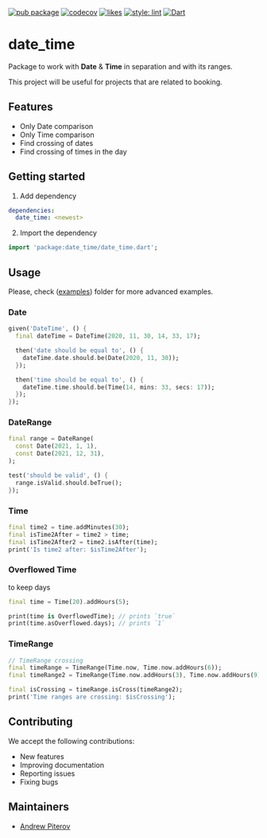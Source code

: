 
[![pub package](https://img.shields.io/pub/v/date_time.svg?label=date_time&color=blue)](https://pub.dev/packages/date_time)
[![codecov](https://codecov.io/gh/AndrewPiterov/date_time/branch/main/graph/badge.svg?token=VM9LTJXGQS)](https://codecov.io/gh/AndrewPiterov/date_time)
[![likes](https://badges.bar/date_time/likes)](https://pub.dev/packages/date_time/score)
[![style: lint](https://img.shields.io/badge/style-lint-4BC0F5.svg)](https://pub.dev/packages/lint)
[![Dart](https://github.com/AndrewPiterov/date_time/actions/workflows/dart.yml/badge.svg)](https://github.com/AndrewPiterov/date_time/actions/workflows/dart.yml)

# date_time

Package to work with **Date** & **Time** in separation and with its ranges.

This project will be useful for projects that are related to booking.

## Features

* Only Date comparison
* Only Time comparison
* Find crossing of dates
* Find crossing of times in the day

## Getting started

1. Add dependency

```yml
dependencies:
  date_time: <newest>
```

2. Import the dependency

```dart
import 'package:date_time/date_time.dart';
```

## Usage

Please, check ([examples](./example/dates.dart)) folder for more advanced examples.

### Date

```dart
given('DateTime', () {
  final dateTime = DateTime(2020, 11, 30, 14, 33, 17);

  then('date should be equal to', () {
    dateTime.date.should.be(Date(2020, 11, 30));
  });

  then('time should be equal to', () {
    dateTime.time.should.be(Time(14, mins: 33, secs: 17));
  });
});
```

### DateRange

```dart
final range = DateRange(
  const Date(2021, 1, 1),
  const Date(2021, 12, 31),
);

test('should be valid', () {
  range.isValid.should.beTrue();
});
```

### Time

```dart
final time2 = time.addMinutes(30);
final isTime2After = time2 > time;
final isTime2After2 = time2.isAfter(time);
print('Is time2 after: $isTime2After');
```

### Overflowed Time

to keep days

```dart
final time = Time(20).addHours(5);

print(time is OverflowedTime); // prints `true`
print(time.asOverflowed.days); // prints `1`

```

### TimeRange

```dart
// TimeRange crossing
final timeRange = TimeRange(Time.now, Time.now.addHours(6));
final timeRange2 = TimeRange(Time.now.addHours(3), Time.now.addHours(9));

final isCrossing = timeRange.isCross(timeRange2);
print('Time ranges are crossing: $isCrossing');
```

## Contributing

We accept the following contributions:

* New features
* Improving documentation
* Reporting issues
* Fixing bugs

## Maintainers

* [Andrew Piterov](mailto:piterov1990@gmail.com?subject=[GitHub]%20Source%20Dart%20date_time)
